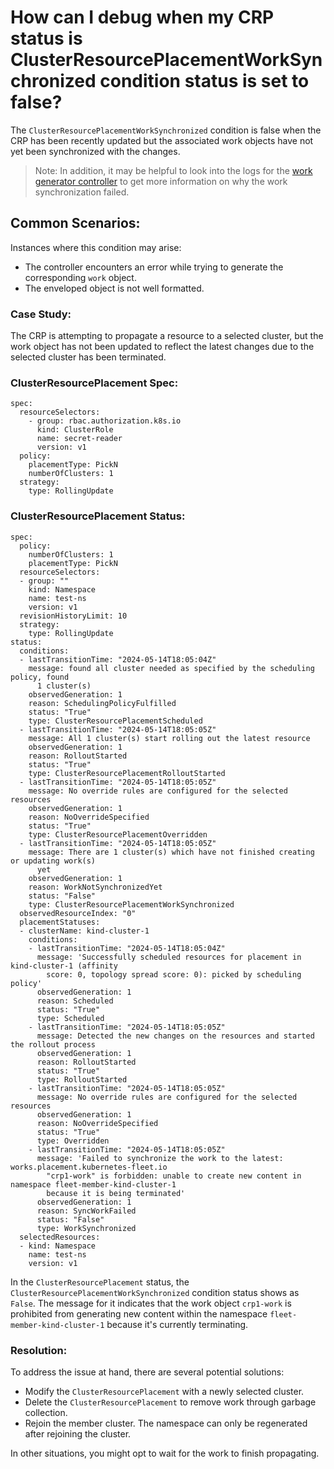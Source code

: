 # How can I debug when my CRP status is ClusterResourcePlacementWorkSynchronized condition status is set to false?

The `ClusterResourcePlacementWorkSynchronized` condition is false when the CRP has been recently updated but the associated work objects have not yet been synchronized with the changes.
> Note: In addition, it may be helpful to look into the logs for the [work generator controller](https://github.com/Azure/fleet/blob/main/pkg/controllers/workgenerator/controller.go) to get more information on why the work synchronization failed.

## Common Scenarios:
Instances where this condition may arise:
- The controller encounters an error while trying to generate the corresponding `work` object.
- The enveloped object is not well formatted.

### Case Study:
The CRP is attempting to propagate a resource to a selected cluster, but the work object has not been updated to reflect the latest changes due to the selected cluster has been terminated.

### ClusterResourcePlacement Spec:
```
spec:
  resourceSelectors:
    - group: rbac.authorization.k8s.io
      kind: ClusterRole
      name: secret-reader
      version: v1
  policy:
    placementType: PickN
    numberOfClusters: 1
  strategy:
    type: RollingUpdate
 ```

### ClusterResourcePlacement Status:
```
spec:
  policy:
    numberOfClusters: 1
    placementType: PickN
  resourceSelectors:
  - group: ""
    kind: Namespace
    name: test-ns
    version: v1
  revisionHistoryLimit: 10
  strategy:
    type: RollingUpdate
status:
  conditions:
  - lastTransitionTime: "2024-05-14T18:05:04Z"
    message: found all cluster needed as specified by the scheduling policy, found
      1 cluster(s)
    observedGeneration: 1
    reason: SchedulingPolicyFulfilled
    status: "True"
    type: ClusterResourcePlacementScheduled
  - lastTransitionTime: "2024-05-14T18:05:05Z"
    message: All 1 cluster(s) start rolling out the latest resource
    observedGeneration: 1
    reason: RolloutStarted
    status: "True"
    type: ClusterResourcePlacementRolloutStarted
  - lastTransitionTime: "2024-05-14T18:05:05Z"
    message: No override rules are configured for the selected resources
    observedGeneration: 1
    reason: NoOverrideSpecified
    status: "True"
    type: ClusterResourcePlacementOverridden
  - lastTransitionTime: "2024-05-14T18:05:05Z"
    message: There are 1 cluster(s) which have not finished creating or updating work(s)
      yet
    observedGeneration: 1
    reason: WorkNotSynchronizedYet
    status: "False"
    type: ClusterResourcePlacementWorkSynchronized
  observedResourceIndex: "0"
  placementStatuses:
  - clusterName: kind-cluster-1
    conditions:
    - lastTransitionTime: "2024-05-14T18:05:04Z"
      message: 'Successfully scheduled resources for placement in kind-cluster-1 (affinity
        score: 0, topology spread score: 0): picked by scheduling policy'
      observedGeneration: 1
      reason: Scheduled
      status: "True"
      type: Scheduled
    - lastTransitionTime: "2024-05-14T18:05:05Z"
      message: Detected the new changes on the resources and started the rollout process
      observedGeneration: 1
      reason: RolloutStarted
      status: "True"
      type: RolloutStarted
    - lastTransitionTime: "2024-05-14T18:05:05Z"
      message: No override rules are configured for the selected resources
      observedGeneration: 1
      reason: NoOverrideSpecified
      status: "True"
      type: Overridden
    - lastTransitionTime: "2024-05-14T18:05:05Z"
      message: 'Failed to synchronize the work to the latest: works.placement.kubernetes-fleet.io
        "crp1-work" is forbidden: unable to create new content in namespace fleet-member-kind-cluster-1
        because it is being terminated'
      observedGeneration: 1
      reason: SyncWorkFailed
      status: "False"
      type: WorkSynchronized
  selectedResources:
  - kind: Namespace
    name: test-ns
    version: v1
```
In the `ClusterResourcePlacement` status, the `ClusterResourcePlacementWorkSynchronized` condition status shows as `False`. 
The message for it indicates that the work object `crp1-work` is prohibited from generating new content within the namespace `fleet-member-kind-cluster-1` because it's currently terminating.

### Resolution:
To address the issue at hand, there are several potential solutions:
- Modify the `ClusterResourcePlacement` with a newly selected cluster. 
- Delete the `ClusterResourcePlacement` to remove work through garbage collection.
- Rejoin the member cluster. The namespace can only be regenerated after rejoining the cluster.

In other situations, you might opt to wait for the work to finish propagating.
